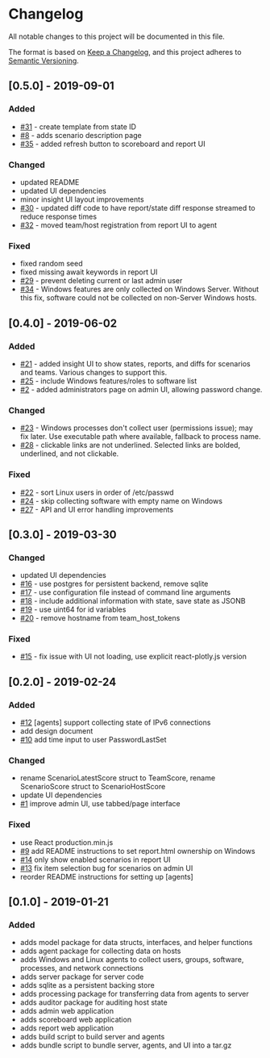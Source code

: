 # Changelog
All notable changes to this project will be documented in this file.

The format is based on [Keep a Changelog](https://keepachangelog.com/en/1.0.0/),
and this project adheres to [Semantic Versioning](https://semver.org/spec/v2.0.0.html).

## [0.5.0] - 2019-09-01
### Added
- [#31](https://github.com/netwayfind/cp-scoring/issues/31) - create template from state ID
- [#8](https://github.com/netwayfind/cp-scoring/issues/8) - adds scenario description page
- [#35](https://github.com/netwayfind/cp-scoring/issues/35) - added refresh button to scoreboard and report UI

### Changed
- updated README
- updated UI dependencies
- minor insight UI layout improvements
- [#30](https://github.com/netwayfind/cp-scoring/issues/30) - updated diff code to have report/state diff response streamed to reduce response times
- [#32](https://github.com/netwayfind/cp-scoring/issues/32) - moved team/host registration from report UI to agent

### Fixed
- fixed random seed
- fixed missing await keywords in report UI
- [#29](https://github.com/netwayfind/cp-scoring/issues/29) - prevent deleting current or last admin user
- [#34](https://github.com/netwayfind/cp-scoring/issues/34) - Windows features are only collected on Windows Server. Without this fix, software could not be collected on non-Server Windows hosts.

## [0.4.0] - 2019-06-02
### Added
- [#21](https://github.com/netwayfind/cp-scoring/issues/21) - added insight UI to show states, reports, and diffs for scenarios and teams. Various changes to support this.
- [#25](https://github.com/netwayfind/cp-scoring/issues/25) - include Windows features/roles to software list
- [#2](https://github.com/netwayfind/cp-scoring/issues/2) - added administrators page on admin UI, allowing password change.

### Changed
- [#23](https://github.com/netwayfind/cp-scoring/issues/23) - Windows processes don't collect user (permissions issue); may fix later. Use executable path where available, fallback to process name.
- [#28](https://github.com/netwayfind/cp-scoring/issues/28) - clickable links are not underlined. Selected links are bolded, underlined, and not clickable.

### Fixed
- [#22](https://github.com/netwayfind/cp-scoring/issues/22) - sort Linux users in order of /etc/passwd
- [#24](https://github.com/netwayfind/cp-scoring/issues/24) - skip collecting software with empty name on Windows
- [#27](https://github.com/netwayfind/cp-scoring/issues/27) - API and UI error handling improvements

## [0.3.0] - 2019-03-30
### Changed
- updated UI dependencies
- [#16](https://github.com/netwayfind/cp-scoring/issues/16) - use postgres for persistent backend, remove sqlite
- [#17](https://github.com/netwayfind/cp-scoring/issues/17) - use configuration file instead of command line arguments
- [#18](https://github.com/netwayfind/cp-scoring/issues/18) - include additional information with state, save state as JSONB
- [#19](https://github.com/netwayfind/cp-scoring/issues/19) - use uint64 for id variables
- [#20](https://github.com/netwayfind/cp-scoring/issues/20) - remove hostname from team_host_tokens

### Fixed
- [#15](https://github.com/netwayfind/cp-scoring/issues/15) - fix issue with UI not loading, use explicit react-plotly.js version

## [0.2.0] - 2019-02-24
### Added
- [#12](https://github.com/netwayfind/cp-scoring/issues/12) [agents] support collecting state of IPv6 connections
- add design document
- [#10](https://github.com/netwayfind/cp-scoring/issues/10) add time input to user PasswordLastSet

### Changed
- rename ScenarioLatestScore struct to TeamScore, rename ScenarioScore struct to ScenarioHostScore
- update UI dependencies
- [#1](https://github.com/netwayfind/cp-scoring/issues/1) improve admin UI, use tabbed/page interface

### Fixed
- use React production.min.js
- [#9](https://github.com/netwayfind/cp-scoring/issues/9) add README instructions to set report.html ownership on Windows
- [#14](https://github.com/netwayfind/cp-scoring/issues/14) only show enabled scenarios in report UI
- [#13](https://github.com/netwayfind/cp-scoring/issues/13) fix item selection bug for scenarios on admin UI
- reorder README instructions for setting up [agents]

## [0.1.0] - 2019-01-21
### Added
- adds model package for data structs, interfaces, and helper functions
- adds agent package for collecting data on hosts
- adds Windows and Linux agents to collect users, groups, software, processes, and network connections
- adds server package for server code
- adds sqlite as a persistent backing store
- adds processing package for transferring data from agents to server
- adds auditor package for auditing host state
- adds admin web application
- adds scoreboard web application
- adds report web application
- adds build script to build server and agents
- adds bundle script to bundle server, agents, and UI into a tar.gz
